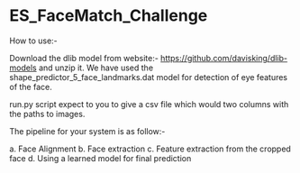 # ES_FaceMatch_Challenge

How to use:-

Download the dlib model from website:- https://github.com/davisking/dlib-models and unzip it. We have used the shape_predictor_5_face_landmarks.dat model for detection of eye features of the face. 

run.py script expect to you to give a csv file which would two columns with the paths to images.

The pipeline for your system is as follow:-

a. Face Alignment
b. Face extraction
c. Feature extraction from the cropped face
d. Using a learned model for final prediction
